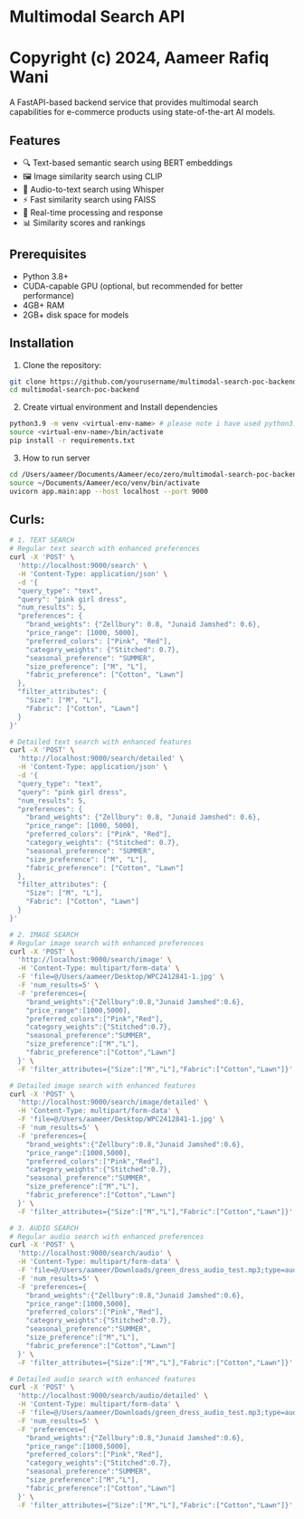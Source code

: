 # Multimodal Search API
# Copyright (c) 2024, Aameer Rafiq Wani
A FastAPI-based backend service that provides multimodal search capabilities for e-commerce products using state-of-the-art AI models.

## Features

- 🔍 Text-based semantic search using BERT embeddings
- 🖼️ Image similarity search using CLIP
- 🎤 Audio-to-text search using Whisper
- ⚡ Fast similarity search using FAISS
- 🔄 Real-time processing and response
- 📊 Similarity scores and rankings

## Prerequisites

- Python 3.8+
- CUDA-capable GPU (optional, but recommended for better performance)
- 4GB+ RAM
- 2GB+ disk space for models

## Installation

1. Clone the repository:
```bash
git clone https://github.com/yourusername/multimodal-search-poc-backend.git
cd multimodal-search-poc-backend
```

2. Create virtual environment and Install dependencies 
```bash
python3.9 -m venv <virtual-env-name> # please note i have used python3.9.6, tried with python3.9.20 it was throwing some issues ( I am using mac with apple chip)
source <virtual-env-name>/bin/activate
pip install -r requirements.txt
```
3. How to run server
```bash
cd /Users/aameer/Documents/Aameer/eco/zero/multimodal-search-poc-backend
source ~/Documents/Aameer/eco/venv/bin/activate
uvicorn app.main:app --host localhost --port 9000
```


## Curls:
``` bash
# 1. TEXT SEARCH
# Regular text search with enhanced preferences
curl -X 'POST' \
  'http://localhost:9000/search' \
  -H 'Content-Type: application/json' \
  -d '{
  "query_type": "text",
  "query": "pink girl dress",
  "num_results": 5,
  "preferences": {
    "brand_weights": {"Zellbury": 0.8, "Junaid Jamshed": 0.6},
    "price_range": [1000, 5000],
    "preferred_colors": ["Pink", "Red"],
    "category_weights": {"Stitched": 0.7},
    "seasonal_preference": "SUMMER",
    "size_preference": ["M", "L"],
    "fabric_preference": ["Cotton", "Lawn"]
  },
  "filter_attributes": {
    "Size": ["M", "L"],
    "Fabric": ["Cotton", "Lawn"]
  }
}'

# Detailed text search with enhanced features
curl -X 'POST' \
  'http://localhost:9000/search/detailed' \
  -H 'Content-Type: application/json' \
  -d '{
  "query_type": "text",
  "query": "pink girl dress",
  "num_results": 5,
  "preferences": {
    "brand_weights": {"Zellbury": 0.8, "Junaid Jamshed": 0.6},
    "price_range": [1000, 5000],
    "preferred_colors": ["Pink", "Red"],
    "category_weights": {"Stitched": 0.7},
    "seasonal_preference": "SUMMER",
    "size_preference": ["M", "L"],
    "fabric_preference": ["Cotton", "Lawn"]
  },
  "filter_attributes": {
    "Size": ["M", "L"],
    "Fabric": ["Cotton", "Lawn"]
  }
}'

# 2. IMAGE SEARCH
# Regular image search with enhanced preferences
curl -X 'POST' \
  'http://localhost:9000/search/image' \
  -H 'Content-Type: multipart/form-data' \
  -F 'file=@/Users/aameer/Desktop/WPC2412841-1.jpg' \
  -F 'num_results=5' \
  -F 'preferences={
    "brand_weights":{"Zellbury":0.8,"Junaid Jamshed":0.6},
    "price_range":[1000,5000],
    "preferred_colors":["Pink","Red"],
    "category_weights":{"Stitched":0.7},
    "seasonal_preference":"SUMMER",
    "size_preference":["M","L"],
    "fabric_preference":["Cotton","Lawn"]
  }' \
  -F 'filter_attributes={"Size":["M","L"],"Fabric":["Cotton","Lawn"]}'

# Detailed image search with enhanced features
curl -X 'POST' \
  'http://localhost:9000/search/image/detailed' \
  -H 'Content-Type: multipart/form-data' \
  -F 'file=@/Users/aameer/Desktop/WPC2412841-1.jpg' \
  -F 'num_results=5' \
  -F 'preferences={
    "brand_weights":{"Zellbury":0.8,"Junaid Jamshed":0.6},
    "price_range":[1000,5000],
    "preferred_colors":["Pink","Red"],
    "category_weights":{"Stitched":0.7},
    "seasonal_preference":"SUMMER",
    "size_preference":["M","L"],
    "fabric_preference":["Cotton","Lawn"]
  }' \
  -F 'filter_attributes={"Size":["M","L"],"Fabric":["Cotton","Lawn"]}'

# 3. AUDIO SEARCH
# Regular audio search with enhanced preferences
curl -X 'POST' \
  'http://localhost:9000/search/audio' \
  -H 'Content-Type: multipart/form-data' \
  -F 'file=@/Users/aameer/Downloads/green_dress_audio_test.mp3;type=audio/mpeg' \
  -F 'num_results=5' \
  -F 'preferences={
    "brand_weights":{"Zellbury":0.8,"Junaid Jamshed":0.6},
    "price_range":[1000,5000],
    "preferred_colors":["Pink","Red"],
    "category_weights":{"Stitched":0.7},
    "seasonal_preference":"SUMMER",
    "size_preference":["M","L"],
    "fabric_preference":["Cotton","Lawn"]
  }' \
  -F 'filter_attributes={"Size":["M","L"],"Fabric":["Cotton","Lawn"]}'

# Detailed audio search with enhanced features
curl -X 'POST' \
  'http://localhost:9000/search/audio/detailed' \
  -H 'Content-Type: multipart/form-data' \
  -F 'file=@/Users/aameer/Downloads/green_dress_audio_test.mp3;type=audio/mpeg' \
  -F 'num_results=5' \
  -F 'preferences={
    "brand_weights":{"Zellbury":0.8,"Junaid Jamshed":0.6},
    "price_range":[1000,5000],
    "preferred_colors":["Pink","Red"],
    "category_weights":{"Stitched":0.7},
    "seasonal_preference":"SUMMER",
    "size_preference":["M","L"],
    "fabric_preference":["Cotton","Lawn"]
  }' \
  -F 'filter_attributes={"Size":["M","L"],"Fabric":["Cotton","Lawn"]}'
```
